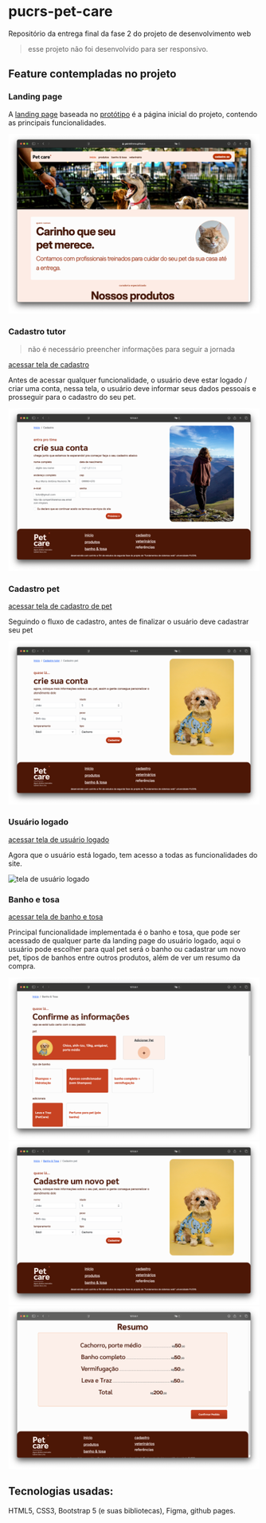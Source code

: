 # pucrs-pet-care
Repositório da entrega final da fase 2 do projeto de desenvolvimento web

> esse projeto não foi desenvolvido para ser responsivo.

## Feature contempladas no projeto

### Landing page

A [landing page](https://gabriellimma.github.io/pucrs-pet-care/) baseada no [protótipo](https://www.figma.com/design/wjGia69t9DiuLbrOFfOMzY/petCare?node-id=3-102&t=xtlge4uALjTYHoXd-1) é a página inicial do projeto, contendo as principais funcionalidades.

![landing page](/doc/landing-page.png)

### Cadastro tutor

> não é necessário preencher informações para seguir a jornada

[acessar tela de cadastro](https://gabriellimma.github.io/pucrs-pet-care/cadastro.html)

Antes de acessar qualquer funcionalidade, o usuário deve estar logado / criar uma conta,
nessa tela, o usuário deve informar seus dados pessoais e prosseguir para o cadastro do seu pet.

![tela de cadastro](/doc/cadastro-1.png)

### Cadastro pet

[acessar tela de cadastro de pet](https://gabriellimma.github.io/pucrs-pet-care/cadastro-pet.html)

Seguindo o fluxo de cadastro, antes de finalizar o usuário deve cadastrar seu pet

![tela de cadastro pet](/doc/cadastro-pet.png)

### Usuário logado

[acessar tela de usuário logado](https://gabriellimma.github.io/pucrs-pet-care/logged-user.html)

Agora que o usuário está logado, tem acesso a todas as funcionalidades do site.

![tela de usuário logado](/doc/usuario-logado.png)

### Banho e tosa

[acessar tela de banho e tosa](https://gabriellimma.github.io/pucrs-pet-care/agendar-banho.html)

Principal funcionalidade implementada é o banho e tosa, que pode ser acessado de qualquer parte da landing page do usuário logado,
aqui o usuário pode escolher para qual pet será o banho ou cadastrar um novo pet, tipos de banhos entre outros produtos, além de 
ver um resumo da compra.

![tela de banho e tosa](/doc/banho-tosa.png)
![tela de cadastro de novo pet](/doc/cadastro-novo-pet.png)
![resumo da compra](/doc/resumo-compra.png)

## Tecnologias usadas:

HTML5, CSS3, Bootstrap 5 (e suas bibliotecas), Figma, github pages.
